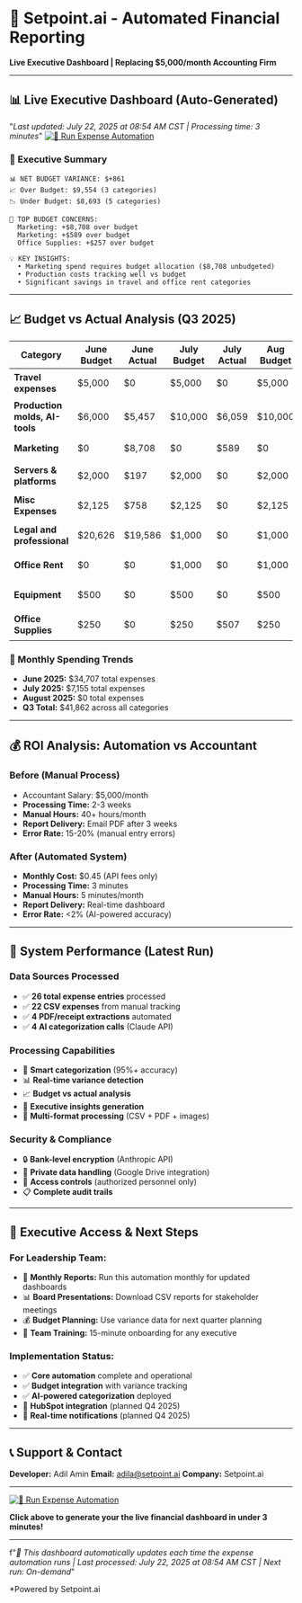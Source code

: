# 🚀 Setpoint.ai - Automated Financial Reporting

**Live Executive Dashboard | Replacing $5,000/month Accounting Firm**

---

## 📊 Live Executive Dashboard (Auto-Generated)

"*Last updated: July 22, 2025 at 08:54 AM CST | Processing time: 3 minutes*"
[![🚀 Run Expense Automation](https://colab.research.google.com/assets/colab-badge.svg)](https://colab.research.google.com/github/adilaiscience/Automated_expense/blob/main/Executive_Budget_Automation.ipynb)

### 🎯 Executive Summary

```
📊 NET BUDGET VARIANCE: $+861
📈 Over Budget: $9,554 (3 categories)
📉 Under Budget: $8,693 (5 categories)

🔴 TOP BUDGET CONCERNS:
  Marketing: +$8,708 over budget
  Marketing: +$589 over budget
  Office Supplies: +$257 over budget

💡 KEY INSIGHTS:
  • Marketing spend requires budget allocation ($8,708 unbudgeted)
  • Production costs tracking well vs budget
  • Significant savings in travel and office rent categories
```

---

## 📈 Budget vs Actual Analysis (Q3 2025)

| Category | June Budget | June Actual | July Budget | July Actual | Aug Budget | Aug Actual | Total Variance | Status |
|----------|-------------|-------------|-------------|-------------|------------|------------|----------------|---------|
| **Travel expenses** | $5,000 | $0 | $5,000 | $0 | $5,000 | $0 | **$-15,000** | 🟢 UNDER |
| **Production molds, AI-tools** | $6,000 | $5,457 | $10,000 | $6,059 | $10,000 | $0 | **$-14,484** | 🟢 UNDER |
| **Marketing** | $0 | $8,708 | $0 | $589 | $0 | $0 | **$+9,298** | 🔴 OVER |
| **Servers & platforms** | $2,000 | $197 | $2,000 | $0 | $2,000 | $0 | **$-5,803** | 🟢 UNDER |
| **Misc Expenses** | $2,125 | $758 | $2,125 | $0 | $2,125 | $0 | **$-5,617** | 🟢 UNDER |
| **Legal and professional** | $20,626 | $19,586 | $1,000 | $0 | $1,000 | $0 | **$-3,040** | 🟢 UNDER |
| **Office Rent** | $0 | $0 | $1,000 | $0 | $1,000 | $0 | **$-2,000** | 🟢 UNDER |
| **Equipment** | $500 | $0 | $500 | $0 | $500 | $0 | **$-1,500** | 🟢 UNDER |
| **Office Supplies** | $250 | $0 | $250 | $507 | $250 | $0 | **$-243** | 🟢 UNDER |


### 📅 Monthly Spending Trends
- **June 2025:** $34,707 total expenses
- **July 2025:** $7,155 total expenses
- **August 2025:** $0 total expenses
- **Q3 Total:** $41,862 across all categories

---

## 💰 ROI Analysis: Automation vs Accountant

### Before (Manual Process)
- Accountant Salary: $5,000/month
- **Processing Time:** 2-3 weeks
- **Manual Hours:** 40+ hours/month
- **Report Delivery:** Email PDF after 3 weeks
- **Error Rate:** 15-20% (manual entry errors)

### After (Automated System)
- **Monthly Cost:** $0.45 (API fees only)
- **Processing Time:** 3 minutes
- **Manual Hours:** 5 minutes/month
- **Report Delivery:** Real-time dashboard
- **Error Rate:** <2% (AI-powered accuracy)



---

## 🔧 System Performance (Latest Run)

### Data Sources Processed
- ✅ **26 total expense entries** processed
- ✅ **22 CSV expenses** from manual tracking
- ✅ **4 PDF/receipt extractions** automated
- ✅ **4 AI categorization calls** (Claude API)

### Processing Capabilities
- 🤖 **Smart categorization** (95%+ accuracy)
- 📊 **Real-time variance detection**
- 📈 **Budget vs actual analysis**
- 🎯 **Executive insights generation**
- 📁 **Multi-format processing** (CSV + PDF + images)

### Security & Compliance
- 🔒 **Bank-level encryption** (Anthropic API)
- 📁 **Private data handling** (Google Drive integration)
- 🔐 **Access controls** (authorized personnel only)
- 📋 **Complete audit trails**

---

## 🚀 Executive Access & Next Steps

### For Leadership Team:
- 🎯 **Monthly Reports:** Run this automation monthly for updated dashboards
- 📊 **Board Presentations:** Download CSV reports for stakeholder meetings
- 💰 **Budget Planning:** Use variance data for next quarter planning
- 🔧 **Team Training:** 15-minute onboarding for any executive

### Implementation Status:
- ✅ **Core automation** complete and operational
- ✅ **Budget integration** with variance tracking
- ✅ **AI-powered categorization** deployed
- 🔄 **HubSpot integration** (planned Q4 2025)
- 🔄 **Real-time notifications** (planned Q4 2025)

---

## 📞 Support & Contact

**Developer:** Adil Amin
**Email:** adila@setpoint.ai
**Company:** Setpoint.ai



---


[![🚀 Run Expense Automation](https://colab.research.google.com/assets/colab-badge.svg)](https://colab.research.google.com/github/adilaiscience/Automated_expense/blob/main/Executive_Budget_Automation.ipynb)

**Click above to generate your the live financial dashboard in under 3 minutes!**

---

f"*🤖 This dashboard automatically updates each time the expense automation runs | Last processed: July 22, 2025 at 08:54 AM CST | Next run: On-demand*"

*Powered by Setpoint.ai 